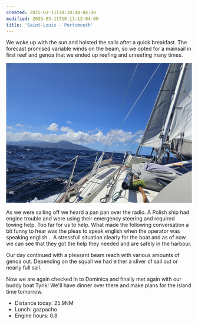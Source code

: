 ```yaml
---
created: 2025-03-11T18:10:44-04:00
modified: 2025-03-11T18:13:12-04:00
title: 'Saint-Louis - Portsmouth'
---
```


We woke up with the sun and hoisted the sails after a quick breakfast. The forecast promised variable winds on the beam, so we opted for a mainsail in first reef and genoa that we ended up reefing and unreefing many times.

![Image](../2025/241e9bb46c869bb21383d84f7719bf03.jpg) 

As we were sailing off we heard a pan pan over the radio. A Polish ship had engine trouble and were using their emergency steering and required towing help. Too far for us to help. What made the following conversation a bit funny to hear was the pleas to speak english when the operator was speaking english... A stressfull situation clearly for the boat and as of now we can see that they got the help they needed and are safely in the harbour.

Our day continued with a pleasant beam reach with various amounts of genoa out.  Depending on the squall we had either a sliver of sail out or nearly full sail. 

Now we are again checked in to Dominica and finally met again with our buddy boat Tyrik! We'll have dinner over there and make plans for the island time tomorrow.

* Distance today: 25.9NM
* Lunch: gazpacho 
* Engine hours: 0.8

